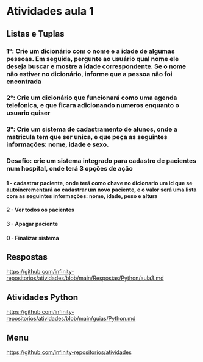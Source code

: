 # Atividades aula 1

## Listas e Tuplas

### 1°: Crie um dicionário com o nome e a idade de algumas pessoas. Em seguida, pergunte ao usuário qual nome ele deseja buscar e mostre a idade correspondente. Se o nome não estiver no dicionário, informe que a pessoa não foi encontrada

### 2°: Crie um dicionário que funcionará como uma agenda telefonica, e que ficara adicionando numeros enquanto o usuario quiser

### 3°: Crie um sistema de cadastramento de alunos, onde a matricula tem que ser unica, e que peça as seguintes informações: nome, idade e sexo.

### Desafio: crie um sistema integrado para cadastro de pacientes num hospital, onde terá 3 opções de ação

#### 1 - cadastrar paciente, onde terá como chave no dicionario um id que se autoincrementará ao cadastrar um novo paciente, e o valor será uma lista com as seguintes informações: nome, idade, peso e altura

#### 2 - Ver todos os pacientes

#### 3 - Apagar paciente

#### 0 - Finalizar sistema

## Respostas

<https://github.com/infinity-repositorios/atividades/blob/main/Respostas/Python/aula3.md>

## Atividades Python

<https://github.com/infinity-repositorios/atividades/blob/main/guias/Python.md>

## Menu

<https://github.com/infinity-repositorios/atividades>
